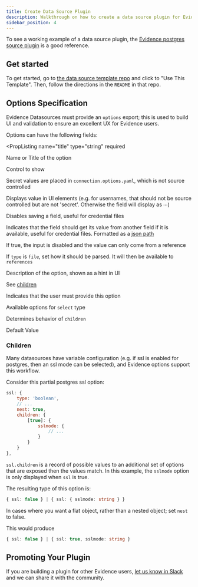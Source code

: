 ```yaml
---
title: Create Data Source Plugin
description: Walkthrough on how to create a data source plugin for Evidence
sidebar_position: 4
---
```


To see a working example of a data source plugin, the [Evidence postgres source plugin](https://github.com/evidence-dev/evidence/tree/main/packages/datasources/postgres) is a good
reference.

## Get started
To get started, go to [the data source template repo](https://github.com/evidence-dev/datasource-template) and click to "Use This Template". Then, follow the directions in the `README` in that repo.

## Options Specification

Evidence Datasources must provide an `options` export; this is used to
build UI and validation to ensure an excellent UX for Evidence users.

Options can have the following fields:

<PropListing
    name="title"
    type="string"
    required
>

Name or Title of the option

</PropListing>
<PropListing
    name="type"
    type={['string', 'number', 'boolean', 'select', 'file']}
    required
>

Control to show

</PropListing>
<PropListing
    name="secret"
    type="boolean"
>

Secret values are placed in `connection.options.yaml`, which is not source controlled

</PropListing>
<PropListing
    name="shown"
    type="boolean"
>

Displays value in UI elements (e.g. for usernames, that should not be source controlled but are not 'secret'. Otherwise the field will display as ∙∙∙)

</PropListing>
<PropListing
    name="virtual"
    type="boolean"
>

Disables saving a field, useful for credential files

</PropListing>
<PropListing
    name="references"
    type="string"
>

Indicates that the field should get its value from another field if it is available, useful for credential files. Formatted as a [json path](https://www.npmjs.com/package/@astronautlabs/jsonpath)

</PropListing>
<PropListing
    name="forceReference"
    type="boolean"
>

If true, the input is disabled and the value can only come from a reference

</PropListing>
<PropListing
    name="fileFormat"
    type={['json', 'yaml']}
>

If `type` is `file`, set how it should be parsed. It will then be available to `references`

</PropListing>
<PropListing
    name="description"
    type="string"
>

Description of the option, shown as a hint in UI

</PropListing>
<PropListing
    name="children"
    type="Record<string|number|boolean, Options>"
>

See [children](#children)

</PropListing>
<PropListing
    name="required"
    type="boolean"
>

Indicates that the user must provide this option

</PropListing>
<PropListing
    name="options"
    type="Array<{`{label: string, value:string}`}>"
>

Available options for `select` type

</PropListing>
<PropListing
    name="nest"
    type="boolean"
>

Determines behavior of `children`

</PropListing>
<PropListing
    name="default"
    type={['string', 'number', 'boolean']}
>

Default Value

</PropListing>


### Children

Many datasources have variable configuration (e.g. if ssl is enabled for postgres, then an ssl mode can be selected), and Evidence
options support this workflow.

Consider this partial postgres ssl option:

```javascript
ssl: {
    type: 'boolean',
    // ...
    nest: true,
    children: {
        [true]: {
            sslmode: {
                // ...
            }
        }
    }
},
```

`ssl.children` is a record of possible values to an additional set of options that are exposed then the values match.
In this example, the `sslmode` option is only displayed when `ssl` is true.

The resulting type of this option is:
```typescript
{ ssl: false } | { ssl: { sslmode: string } }
```

In cases where you want a flat object, rather than a nested object; set `nest` to false.

This would produce

```typescript
{ ssl: false } | { ssl: true, sslmode: string }
```

## Promoting Your Plugin
If you are building a plugin for other Evidence users, [let us know in Slack](https://slack.evidence.dev) and we can share it with the community.
